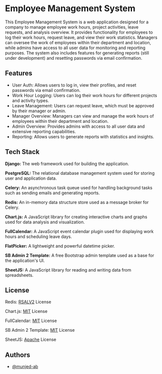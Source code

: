 # Employee Management System

This Employee Management System is a web application designed for a company to manage employee work hours, project activities, leave requests, and analysis overview. It provides functionality for employees to log their work hours, request leave, and view their work statistics. Managers can oversee the work of employees within their department and location, while admins have access to all user data for monitoring and reporting purposes. The system also includes features for generating reports (still under development) and resetting passwords via email confirmation.

## Features

- User Auth: Allows users to log in, view their profiles, and reset passwords via email confirmation.
- Work Hour Logging: Users can log their work hours for different projects and activity types.
- Leave Management: Users can request leave, which must be approved by their manager or admin.
- Manager Overview: Managers can view and manage the work hours of employees within their department and location.
- Admin Overview: Provides admins with access to all user data and extensive reporting capabilities.
- Reporting: Allows users to generate reports with statistics and insights.

## Tech Stack

**Django:** The web framework used for building the application.

**PostgreSQL:** The relational database management system used for storing user and application data.

**Celery:** An asynchronous task queue used for handling background tasks such as sending emails and generating reports.

**Redis:** An in-memory data structure store used as a message broker for Celery.

**Chart.js:** A JavaScript library for creating interactive charts and graphs used for data analysis and visualization.

**FullCalendar:** A JavaScript event calendar plugin used for displaying work hours and scheduling leave days.

**FlatPicker:** A lightweight and powerful datetime picker.

**SB Admin 2 Template:** A free Bootstrap admin template used as a base for the application's UI.

**SheetJS:** A JavaScript library for reading and writing data from spreadsheets.


## License

Redis: [RSALV2](https://redis.io/legal/rsalv2-agreement/) License

Chart.js: [MIT](https://github.com/chartjs/Chart.js/blob/master/LICENSE.md) License

FullCalendar: [MIT](https://fullcalendar.io/license) License

SB Admin 2 Template: [MIT](https://github.com/twbs/bootstrap/blob/main/LICENSE) License

SheetJS: [Apache](https://git.sheetjs.com/sheetjs/sheetjs/src/commit/f80478703388a69b953f9be35506e3f78afb8a04/dist/LICENSE) License


## Authors

- [@munjed-ab](https://www.github.com/munjed-ab)
